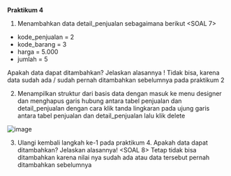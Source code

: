 **Praktikum 4**

1.	Menambahkan data detail_penjualan sebagaimana berikut <SOAL 7>
- kode_penjualan = 2 
- kode_barang = 3 
- harga = 5.000 
- jumlah = 5 
 
Apakah data dapat ditambahkan? Jelaskan alasannya ! 
Tidak bisa, karena data sudah ada / sudah pernah ditambahkan sebelumnya  pada  praktikum 2 

2.	Menampilkan struktur dari basis data dengan masuk ke menu designer dan menghapus garis hubung antara tabel penjualan dan detail_penjualan dengan cara klik tanda lingkaran pada ujung garis antara tabel penjualan dan detail_penjualan lalu klik delete 
 
 ![image](https://github.com/rafaxputra/learn_myphpadmin/assets/75997309/483b715b-3c20-42dc-93bc-33a88a92e28c)

3.	Ulangi kembali langkah ke-1 pada praktikum 4. Apakah data dapat ditambahkan? Jelaskan alasannya! <SOAL 8>
Tetap tidak bisa ditambahkan karena nilai nya sudah ada atau data tersebut pernah ditambahkan sebelumnya  
